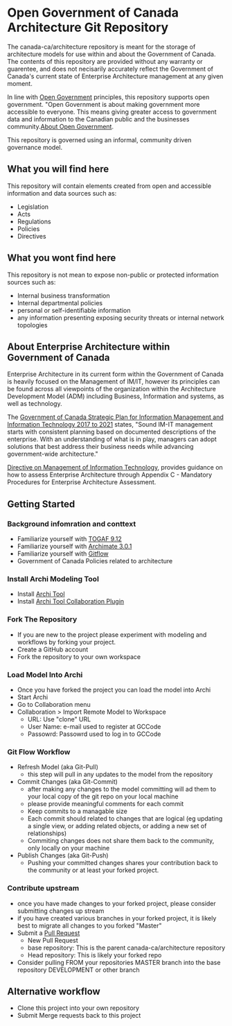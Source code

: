 # Open Government of Canada Architecture Git Repository

The canada-ca/architecture repository is meant for the storage of architecture models for use within and about the Government of Canada. The contents of this repository are provided without any warranty or guarentee, and does not necisarily accurately reflect the Government of Canada's current state of Enterprise Architecture management at any given moment.

In line with [Open Government](https://open.canada.ca) principles, this repository supports open government. "Open Government is about making government more accessible to everyone. This means giving greater access to government data and information to the Canadian public and the businesses community.[About Open Government](https://open.canada.ca/en/about-open-government).

This repository is governed using an informal, community driven governance model.

## What you will find here

This repository will contain elements created from open and accessible information and data sources such as:
* Legislation
* Acts
* Regulations
* Policies
* Directives

## What you wont find here
This repository is not mean to expose non-public or protected information sources such as:
* Internal business transformation
* Internal departmental policies
* personal or self-identifiable information
* any information presenting exposing security threats or internal network topologies


## About Enterprise Architecture within Government of Canada

Enterprise Architecture in its current form within the Government of Canada is heavily focused on the Management of IM/IT, however its principles can be found across all viewpoints of the organization within the Architecture Development Model (ADM) including Business, Information and systems, as well as technology.

The [Government of Canada Strategic Plan for Information Management and Information Technology 2017 to 2021](https://www.canada.ca/en/treasury-board-secretariat/services/information-technology/strategic-plan-2017-2021.html#toc8-2-2) states, "Sound IM-IT management starts with consistent planning based on documented descriptions of the enterprise. With an understanding of what is in play, managers can adopt solutions that best address their business needs while advancing government-wide architecture."

[Directive on Management of Information Technology](https://www.tbs-sct.gc.ca/pol/doc-eng.aspx?id=15249), provides guidance on how to assess Enterprise Architecture through Appendix C - Mandatory Procedures for Enterprise Architecture Assessment.

## Getting Started

### Background infomration and conttext
* Familiarize yourself with [TOGAF 9.12](https://pubs.opengroup.org/architecture/togaf91-doc/arch/index.html)
* Familiarize yourself with [Archimate 3.0.1](http://pubs.opengroup.org/architecture/archimate3-doc/)
* Familiarize yourself with [Gitflow](https://nvie.com/posts/a-successful-git-branching-model/)
* Government of Canada Policies related to architecture

### Install Archi Modeling Tool
* Install [Archi Tool](https://www.archimatetool.com/)
* Install [Archi Tool Collaboration Plugin](https://www.archimatetool.com/plugins/)

### Fork The Repository
* If you are new to the project please experiment with modeling and workflows by forking your project.
* Create a GitHub account
* Fork the repository to your own workspace

### Load Model Into Archi
* Once you have forked the project you can load the model into Archi
* Start Archi
* Go to Collaboration menu
* Collaboration > Import Remote Model to Workspace
    * URL: Use "clone" URL
    * User Name: e-mail used to register at GCCode
    * Passowrd: Passowrd used to log in to GCCode

### Git Flow Workflow
* Refresh Model (aka Git-Pull)
  * this step will pull in any updates to the model from the repository 
* Commit Changes (aka Git-Commit)
  * after making any changes to the model committing will ad them to your local copy of the git repo on your local machine
  * please provide meaningful comments for each commit
  * Keep commits to a managable size
  * Each commit should related to changes that are logical (eg updating a single view, or adding related objects, or adding a new set of relationships)
  * Commiting changes does not share them back to the community, only locally on your machine
* Publish Changes (aka Git-Push)
  * Pushing your committed changes shares your contribution back to the community or at least your forked project.


### Contribute upstream
* once you have made changes to your forked project, please consider submitting changes up stream
* if you have created various branches in your forked project, it is likely best to migrate all changes to you forked "Master"
* Submit a [Pull Request](https://help.github.com/en/articles/about-pull-requests)
  * New Pull Request
  * base repository: This is the parent canada-ca/architecture repository
  * Head repository: This is likely your forked repo
* Consider pulling FROM your repositories MASTER branch into the base repository DEVELOPMENT or other branch
  
   
## Alternative workflow
* Clone this project into your own repository
* Submit Merge requests back to this project

